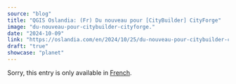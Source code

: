 ```yaml
---
source: "blog"
title: "QGIS Oslandia: (Fr) Du nouveau pour [CityBuilder] CityForge"
image: "du-nouveau-pour-citybuilder-cityforge."
date: "2024-10-09"
link: "https://oslandia.com/en/2024/10/25/du-nouveau-pour-citybuilder-cityforge/"
draft: "true"
showcase: "planet"
---
```


<p class="qtranxs-available-languages-message qtranxs-available-languages-message-en">Sorry, this entry is only available in <a class="qtranxs-available-language-link qtranxs-available-language-link-fr" href="http://oslandia.com/fr/tag/qgis-en/feed/atom/" title="Fr">French</a>.</p>

